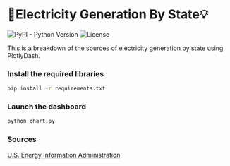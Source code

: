 # 🔌Electricity Generation By State💡
![PyPI - Python Version](https://img.shields.io/pypi/pyversions/plotly?style=for-the-badge)
![License](https://img.shields.io/github/license/Durhamster/StateElectricityGeneration?style=for-the-badge)

This is a breakdown of the sources of electricity generation by state using PlotlyDash.

### Install the required libraries
```bash
pip install -r requirements.txt
```

### Launch the dashboard
```bash
python chart.py
```

### Sources
[U.S. Energy Information Administration](https://www.eia.gov/electricity/data/state/)
